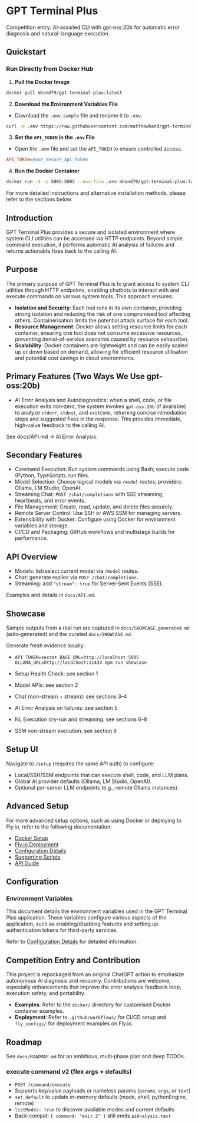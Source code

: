 # GPT Terminal Plus

Competition entry: AI-assisted CLI with gpt-oss:20b for automatic error diagnosis and natural-language execution.

## Quickstart

### Run Directly from Docker Hub

1. **Pull the Docker Image**
 ```sh
 docker pull mhand79/gpt-terminal-plus:latest
 ```

2. **Download the Environment Variables File**
 - Download the `.env.sample` file and rename it to `.env`.
 ```sh
 curl -o .env https://raw.githubusercontent.com/matthewhand/gpt-terminal-plus/main/.env.sample
 ```

3. **Set the `API_TOKEN` in the `.env` File**
 - Open the `.env` file and set the `API_TOKEN` to ensure controlled access.
 ```ini
 API_TOKEN=your_secure_api_token
 ```

4. **Run the Docker Container**
 ```sh
 docker run -d -p 5005:5005 --env-file .env mhand79/gpt-terminal-plus:latest
 ```

For more detailed instructions and alternative installation methods, please refer to the sections below.


## Introduction

GPT Terminal Plus provides a secure and isolated environment where system CLI utilities can be accessed via HTTP endpoints. Beyond simple command execution, it performs automatic AI analysis of failures and returns actionable fixes back to the calling AI.

## Purpose

The primary purpose of GPT Terminal Plus is to grant access to system CLI utilities through HTTP endpoints, enabling chatbots to interact with and execute commands on various system tools. This approach ensures:
- **Isolation and Security**: Each tool runs in its own container, providing strong isolation and reducing the risk of one compromised tool affecting others. Containerisation limits the potential attack surface for each tool.
- **Resource Management**: Docker allows setting resource limits for each container, ensuring one tool does not consume excessive resources, preventing denial-of-service scenarios caused by resource exhaustion.
- **Scalability**: Docker containers are lightweight and can be easily scaled up or down based on demand, allowing for efficient resource utilisation and potential cost savings in cloud environments.

## Primary Features (Two Ways We Use gpt-oss:20b)

- AI Error Analysis and Autodiagnostics: when a shell, code, or file execution exits non‑zero, the system invokes `gpt-oss:20b` (if available) to analyze `stderr`, `stdout`, and `exitCode`, returning concise remediation steps and suggested fixes in the response. This provides immediate, high‑value feedback to the calling AI.

See docs/API.md → AI Error Analysis.

## Secondary Features
- Command Execution: Run system commands using Bash; execute code (Python, TypeScript); run files.
- Model Selection: Choose logical models via `/model` routes; providers: Ollama, LM Studio, OpenAI.
- Streaming Chat: `POST /chat/completions` with SSE streaming, heartbeats, and error events.
- File Management: Create, read, update, and delete files securely.
- Remote Server Control: Use SSH or AWS SSM for managing servers.
- Extensibility with Docker: Configure using Docker for environment variables and storage.
- CI/CD and Packaging: GitHub workflows and multistage builds for performance.

## API Overview

- Models: list/select current model via `/model` routes.
- Chat: generate replies via `POST /chat/completions`.
- Streaming: add `"stream": true` for Server‑Sent Events (SSE).

Examples and details in `docs/API.md`.

## Showcase

Sample outputs from a real run are captured in `docs/SHOWCASE.generated.md` (auto‑generated) and the curated `docs/SHOWCASE.md`.

Generate fresh evidence locally:

- `API_TOKEN=secret BASE_URL=http://localhost:5005 OLLAMA_URL=http://localhost:11434 npm run showcase`


- Setup Health Check: see section 1
- Model APIs: see section 2
- Chat (non-stream + stream): see sections 3–4
- AI Error Analysis on failures: see section 5
- NL Execution dry-run and streaming: see sections 6–8
- SSM non-stream execution: see section 9


## Setup UI

Navigate to `/setup` (requires the same API auth) to configure:

- Local/SSH/SSM endpoints that can execute shell, code, and LLM plans.
- Global AI provider defaults (Ollama, LM Studio, OpenAI).
- Optional per-server LLM endpoints (e.g., remote Ollama instances).


## Advanced Setup

For more advanced setup options, such as using Docker or deploying to Fly.io, refer to the following documentation:

- [Docker Setup](docs/DOCKER_SETUP.md)
- [Fly.io Deployment](docs/FLY_IO_DEPLOYMENT.md)
- [Configuration Details](docs/CONFIGURATION.md)
- [Supporting Scripts](docs/SUPPORTING_SCRIPTS.md)
- [API Guide](docs/API.md)

## Configuration

### Environment Variables

This document details the environment variables used in the GPT Terminal Plus application. These variables configure various aspects of the application, such as enabling/disabling features and setting up authentication tokens for third-party services.

Refer to [Configuration Details](docs/CONFIGURATION.md) for detailed information.

## Competition Entry and Contribution

This project is repackaged from an original ChatGPT action to emphasize autonomous AI diagnosis and recovery. Contributions are welcome, especially enhancements that improve the error analysis feedback loop, execution safety, and portability.

- **Examples**: Refer to the `docker/` directory for customised Docker container examples.
- **Deployment**: Refer to `.github/workflows/` for CI/CD setup and `fly_configs/` for deployment examples on Fly.io.

## Roadmap

See `docs/ROADMAP.md` for an ambitious, multi‑phase plan and deep TODOs.

### execute command v2 (flex args + defaults)
- `POST /command/execute`
- Supports key/value payloads or nameless params (`params`, `args`, or `text`)
- `set_default` to update in-memory defaults (mode, shell, pythonEngine, remote)
- `listModes: true` to discover available modes and current defaults
- Back-compat: `{ command: "exit 2" }` still emits `aiAnalysis.text`
